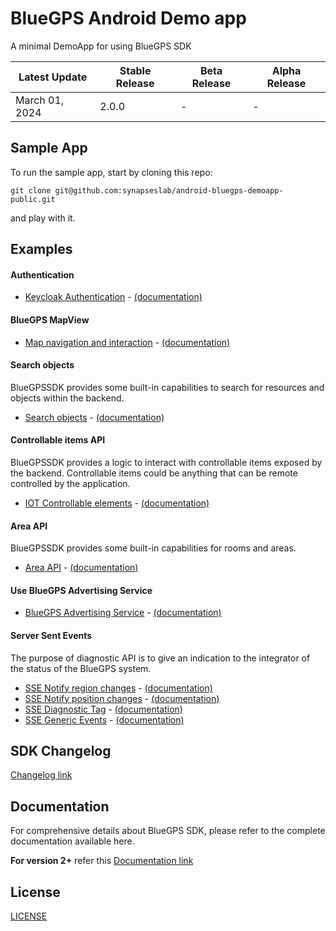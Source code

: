 # BlueGPS Android Demo app

A minimal DemoApp for using BlueGPS SDK

| Latest Update    | Stable Release	 | Beta Release    | Alpha Release   |
| ---------------- | --------------- | --------------- | --------------- |
| March 01, 2024   | 2.0.0           | -               | -               |

## Sample App

To run the sample app, start by cloning this repo:

 ```shell
git clone git@github.com:synapseslab/android-bluegps-demoapp-public.git
```

and play with it.

## Examples

#### Authentication

- [Keycloak Authentication](https://github.com/synapseslab/android-bluegps-demoapp-public/blob/main/demo-app/app/src/main/java/com/synapseslab/bluegpssdkdemo/keycloak/KeycloakActivity.kt) - [(documentation)](https://synapseslab.com/android-bluegps-sdk-public/v2/v2.html#32-app-authentication)

#### BlueGPS MapView
- [Map navigation and interaction](https://github.com/synapseslab/android-bluegps-demoapp-public/blob/main/demo-app/app/src/main/java/com/synapseslab/bluegpssdkdemo/map/MapActivity.kt) - [(documentation)](https://synapseslab.com/android-bluegps-sdk-public/v2/v2.html#5-bluegpsmapview)

#### Search objects
BlueGPSSDK provides some built-in capabilities to search for resources and objects within the backend.
- [Search objects](https://github.com/synapseslab/android-bluegps-demoapp-public/blob/main/demo-app/app/src/main/java/com/synapseslab/bluegpssdkdemo/search_object/SearchObjectsActivity.kt) - [(documentation)](https://synapseslab.com/android-bluegps-sdk-public/v2/v2.html#8-search-object-api)

#### Controllable items API
BlueGPSSDK provides a logic to interact with controllable items exposed by the backend. Controllable items could be anything that can be remote controlled by the application.

- [IOT Controllable elements](https://github.com/synapseslab/android-bluegps-demoapp-public/blob/main/demo-app/app/src/main/java/com/synapseslab/bluegpssdkdemo/controllable_elements/ControllableElementsActivity.kt) - [(documentation)](https://github.com/synapseslab/android-bluegps-demoapp-public/blob/main/documentation/bluegps_android_sdk.md#9-controllable-items-api)

#### Area API
BlueGPSSDK provides some built-in capabilities for rooms and areas.


- [Area API](https://github.com/synapseslab/android-bluegps-demoapp-public/blob/main/demo-app/app/src/main/java/com/synapseslab/bluegpssdkdemo/area/AreaActivity.kt) - [(documentation)](https://synapseslab.com/android-bluegps-sdk-public/v2/v2.html#10-area-api)

#### Use BlueGPS Advertising Service
- [BlueGPS Advertising Service](https://github.com/synapseslab/android-bluegps-demoapp-public/blob/main/demo-app/app/src/main/java/com/synapseslab/bluegpssdkdemo/login/MainActivity.kt#L62) - [(documentation)](https://synapseslab.com/android-bluegps-sdk-public/v2/v2.html#4-use-bluegps-advertising-service)

#### Server Sent Events
The purpose of diagnostic API is to give an indication to the integrator of the status of the BlueGPS system.


- [SSE Notify region changes](https://github.com/synapseslab/android-bluegps-demoapp-public/blob/main/demo-app/app/src/main/java/com/synapseslab/bluegpssdkdemo/sse/NotifyRegionActivity.kt) - [(documentation)](https://synapseslab.com/android-bluegps-sdk-public/v2/v2.html#62-notify-region-changes)
- [SSE Notify position changes](https://github.com/synapseslab/android-bluegps-demoapp-public/blob/main/demo-app/app/src/main/java/com/synapseslab/bluegpssdkdemo/sse/NotifyPositionActivity.kt) - [(documentation)](https://synapseslab.com/android-bluegps-sdk-public/v2/v2.html#63-notify-position-changes)
- [SSE Diagnostic Tag](https://github.com/synapseslab/android-bluegps-demoapp-public/blob/main/demo-app/app/src/main/java/com/synapseslab/bluegpssdkdemo/sse/DiagnosticTagActivity.kt) - [(documentation)](https://synapseslab.com/android-bluegps-sdk-public/v2/v2.html#61-diagnostic-sse)
- [SSE Generic Events](https://github.com/synapseslab/android-bluegps-demoapp-public/blob/main/demo-app/app/src/main/java/com/synapseslab/bluegpssdkdemo/sse/GenericEventsActivity.kt) - [(documentation)](https://synapseslab.com/android-bluegps-sdk-public/v2/v2.html#64-notify-generic-events)

## SDK Changelog

[Changelog link](https://synapseslab.com/android-bluegps-sdk-public/changelog/changelog.html)

## Documentation
For comprehensive details about BlueGPS SDK, please refer to the complete documentation available here.

**For version 2+** refer this
[Documentation link](https://synapseslab.com/android-bluegps-sdk-public/v2/v2.html)


## License

[LICENSE](https://github.com/synapseslab/android-bluegps-demoapp-public/blob/main/LICENSE.md)
